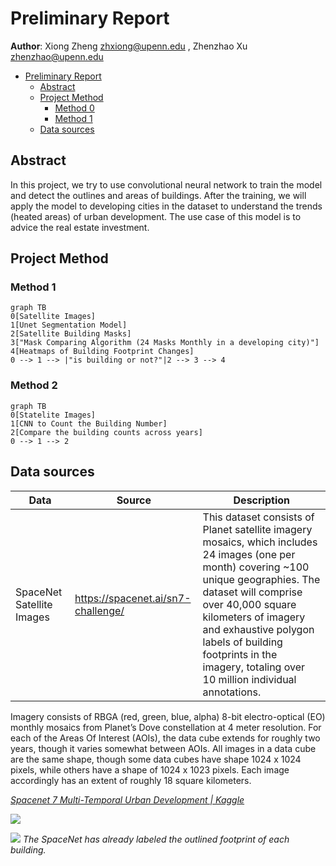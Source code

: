# Preliminary Report

**Author**: Xiong Zheng zhxiong@upenn.edu , Zhenzhao Xu zhenzhao@upenn.edu

- [Preliminary Report](#preliminary-report)
  - [Abstract](#abstract)
  - [Project Method](#project-method)
    - [Method 0](#method-0)
    - [Method 1](#method-1)
  - [Data sources](#data-sources)

## Abstract

In this project, we try to use convolutional neural network to train the model and detect the outlines and areas of buildings. After the training, we will apply the model to developing cities in the dataset to understand the trends (heated areas) of urban development. The use case of this model is to advice the real estate investment.

## Project Method

### Method 1

```mermaid
graph TB
0[Satellite Images]
1[Unet Segmentation Model]
2[Satellite Building Masks]
3["Mask Comparing Algorithm (24 Masks Monthly in a developing city)"]
4[Heatmaps of Building Footprint Changes]
0 --> 1 --> |"is building or not?"|2 --> 3 --> 4
```

### Method 2

```mermaid
graph TB
0[Statelite Images]
1[CNN to Count the Building Number]
2[Compare the building counts across years]
0 --> 1 --> 2
```

## Data sources

| Data                      | Source                             | Description                                                                                                                                                                                                                                                                                                                    |
| ------------------------- | ---------------------------------- | ------------------------------------------------------------------------------------------------------------------------------------------------------------------------------------------------------------------------------------------------------------------------------------------------------------------------------ |
| SpaceNet Satellite Images | https://spacenet.ai/sn7-challenge/ | This dataset consists of Planet satellite imagery mosaics, which includes 24 images (one per month) covering ~100 unique geographies. The dataset will comprise over 40,000 square kilometers of imagery and exhaustive polygon labels of building footprints in the imagery, totaling over 10 million individual annotations. |

Imagery consists of RBGA (red, green, blue, alpha) 8-bit electro-optical (EO) monthly mosaics from Planet’s Dove constellation at 4 meter resolution. For each of the Areas Of Interest (AOIs), the data cube extends for roughly two years, though it varies somewhat between AOIs. All images in a data cube are the same shape, though some data cubes have shape 1024 x 1024 pixels, while others have a shape of 1024 x 1023 pixels. Each image accordingly has an extent of roughly 18 square kilometers.

*[Spacenet 7 Multi-Temporal Urban Development | Kaggle](https://www.kaggle.com/datasets/amerii/spacenet-7-multitemporal-urban-development)*

![](https://spacenet.ai/wp-content/uploads/2020/06/sn7_gif.gif)

![](https://www.googleapis.com/download/storage/v1/b/kaggle-user-content/o/inbox%2F4101651%2F88990ba121d3b550820b72caeebdbef6%2Flabels.png?generation=1605457001725966&alt=media)
*The SpaceNet has already labeled the outlined footprint of each building.*